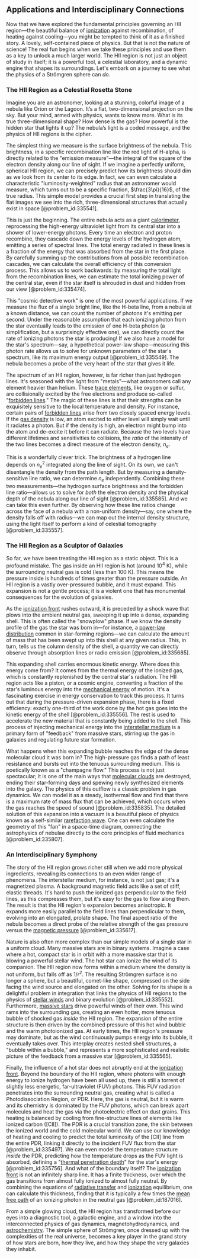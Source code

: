 ## Applications and Interdisciplinary Connections

Now that we have explored the fundamental principles governing an HII region—the beautiful balance of [ionization](@article_id:135821) against recombination, of heating against cooling—you might be tempted to think of it as a finished story. A lovely, self-contained piece of physics. But that is not the nature of science! The real fun begins when we take these principles and use them as a key to unlock a much larger world. The HII region is not just an object of study in itself; it is a powerful tool, a celestial laboratory, and a dynamic engine that shapes its surroundings. Let's embark on a journey to see what the physics of a Strömgren sphere can *do*.

### The HII Region as a Celestial Rosetta Stone

Imagine you are an astronomer, looking at a stunning, colorful image of a nebula like Orion or the Lagoon. It’s a flat, two-dimensional projection on the sky. But your mind, armed with physics, wants to know more. What is its true three-dimensional shape? How dense is the gas? How powerful is the hidden star that lights it up? The nebula’s light is a coded message, and the physics of HII regions is the cipher.

The simplest thing we measure is the surface brightness of the nebula. This brightness, in a specific recombination line like the red light of H-alpha, is directly related to the "emission measure"—the integral of the square of the electron density along our line of sight. If we imagine a perfectly uniform, spherical HII region, we can precisely predict how its brightness should dim as we look from its center to its edge. In fact, we can even calculate a characteristic "luminosity-weighted" radius that an astronomer would measure, which turns out to be a specific fraction, $\frac{3\pi}{16}$, of the true radius. This simple model provides a crucial first step in translating the flat images we see into the rich, three-dimensional structures that actually exist in space [@problem_id:335541].

This is just the beginning. The entire nebula acts as a giant [calorimeter](@article_id:146485), reprocessing the high-energy ultraviolet light from its central star into a shower of lower-energy photons. Every time an electron and proton recombine, they cascade down the energy levels of the hydrogen atom, emitting a series of spectral lines. The total energy radiated in these lines is a fraction of the energy that was absorbed from the star in the first place. By carefully summing up the contributions from all possible recombination cascades, we can calculate the overall efficiency of this conversion process. This allows us to work backwards: by measuring the total light from the recombination lines, we can estimate the total ionizing power of the central star, even if the star itself is shrouded in dust and hidden from our view [@problem_id:335474].

This "cosmic detective work" is one of the most powerful applications. If we measure the flux of a single bright line, like the H-beta line, from a nebula at a known distance, we can count the number of photons it's emitting per second. Under the reasonable assumption that each ionizing photon from the star eventually leads to the emission of one H-beta photon (a simplification, but a surprisingly effective one), we can directly count the rate of ionizing photons the star is producing! If we also have a model for the star's spectrum—say, a hypothetical power-law shape—measuring this photon rate allows us to solve for unknown parameters of the star's spectrum, like its maximum energy output [@problem_id:335549]. The nebula becomes a probe of the very heart of the star that gives it life.

The spectrum of an HII region, however, is far richer than just hydrogen lines. It's seasoned with the light from "metals"—what astronomers call any element heavier than helium. These [trace elements](@article_id:166444), like oxygen or sulfur, are collisionally excited by the free electrons and produce so-called "[forbidden lines](@article_id:171967)." The magic of these lines is that their strengths can be exquisitely sensitive to the local temperature and density. For instance, certain pairs of [forbidden lines](@article_id:171967) arise from two closely spaced energy levels. If the [gas density](@article_id:143118) is low, an atom excited to either level will simply wait until it radiates a photon. But if the density is high, an electron might bump into the atom and de-excite it before it can radiate. Because the two levels have different lifetimes and sensitivities to collisions, the *ratio* of the intensity of the two lines becomes a direct measure of the electron density, $n_e$.

This is a wonderfully clever trick. The brightness of a hydrogen line depends on $n_e^2$ integrated along the line of sight. On its own, we can't disentangle the density from the path length. But by measuring a density-sensitive line ratio, we can determine $n_e$ independently. Combining these two measurements—the hydrogen surface brightness and the forbidden line ratio—allows us to solve for *both* the electron density and the physical depth of the nebula along our line of sight [@problem_id:335585]. And we can take this even further. By observing how these line ratios change across the face of a nebula with a non-uniform density—say, one where the density falls off with radius—we can map out the internal density structure, using the light itself to perform a kind of celestial tomography [@problem_id:335557].

### The HII Region as a Sculptor of Galaxies

So far, we have been treating the HII region as a static object. This is a profound mistake. The gas inside an HII region is hot (around $10^4$ K), while the surrounding neutral gas is cold (less than $100$ K). This means the pressure inside is hundreds of times greater than the pressure outside. An HII region is a vastly over-pressured bubble, and it must expand. This expansion is not a gentle process; it is a violent one that has monumental consequences for the evolution of galaxies.

As the [ionization front](@article_id:158378) rushes outward, it is preceded by a shock wave that plows into the ambient neutral gas, sweeping it up into a dense, expanding shell. This is often called the "snowplow" phase. If we know the density profile of the gas the star was born in—for instance, a [power-law distribution](@article_id:261611) common in star-forming regions—we can calculate the amount of mass that has been swept up into this shell at any given radius. This, in turn, tells us the column density of the shell, a quantity we can directly observe through absorption lines or radio emission [@problem_id:335685].

This expanding shell carries enormous kinetic energy. Where does this energy come from? It comes from the thermal energy of the ionized gas, which is constantly replenished by the central star's radiation. The HII region acts like a piston, or a cosmic engine, converting a fraction of the star's luminous energy into the [mechanical energy](@article_id:162495) of motion. It's a fascinating exercise in energy conservation to track this process. It turns out that during the pressure-driven expansion phase, there is a fixed efficiency: exactly one-third of the work done by the hot gas goes into the kinetic energy of the shell [@problem_id:335556]. The rest is used to accelerate the new material that is constantly being added to the shell. This process of injecting mechanical energy into the [interstellar medium](@article_id:149537) is a primary form of "feedback" from massive stars, stirring up the gas in galaxies and regulating future star formation.

What happens when this expanding bubble reaches the edge of the dense molecular cloud it was born in? The high-pressure gas finds a path of least resistance and bursts out into the tenuous surrounding medium. This is poetically known as a "champagne flow." This process is not just spectacular; it is one of the main ways that [molecular clouds](@article_id:160208) are destroyed, ending their star-forming days and spewing newly synthesized elements into the galaxy. The physics of this outflow is a classic problem in gas dynamics. We can model it as a steady, isothermal flow and find that there is a maximum rate of mass flux that can be achieved, which occurs when the gas reaches the speed of sound [@problem_id:335835]. The detailed solution of this expansion into a vacuum is a beautiful piece of physics known as a self-similar [rarefaction wave](@article_id:172344). One can even calculate the geometry of this "fan" in a space-time diagram, connecting the astrophysics of nebulae directly to the core principles of fluid mechanics [@problem_id:335807].

### An Interdisciplinary Symphony

The story of the HII region grows richer still when we add more physical ingredients, revealing its connections to an even wider range of phenomena. The interstellar medium, for instance, is not just gas; it's a magnetized plasma. A background magnetic field acts like a set of stiff, elastic threads. It's hard to push the ionized gas perpendicular to the field lines, as this compresses them, but it's easy for the gas to flow along them. The result is that the HII region's expansion becomes anisotropic. It expands more easily parallel to the field lines than perpendicular to them, evolving into an elongated, prolate shape. The final aspect ratio of the nebula becomes a direct probe of the relative strength of the gas pressure versus the [magnetic pressure](@article_id:271919) [@problem_id:335617].

Nature is also often more complex than our simple models of a single star in a uniform cloud. Many massive stars are in binary systems. Imagine a case where a hot, compact star is in orbit with a more massive star that is blowing a powerful stellar wind. The hot star can ionize the wind of its companion. The HII region now forms within a medium where the density is not uniform, but falls off as $1/r^2$. The resulting Strömgren surface is no longer a sphere, but a beautiful, comet-like shape, compressed on the side facing the wind source and elongated on the other. Solving for its shape is a delightful problem in integration that links the physics of HII regions to the physics of [stellar winds](@article_id:160892) and binary evolution [@problem_id:335552]. Furthermore, [massive stars](@article_id:159390) drive powerful winds of their own. This wind rams into the surrounding gas, creating an even hotter, more tenuous bubble of shocked gas *inside* the HII region. The expansion of the entire structure is then driven by the combined pressure of this hot wind bubble and the warm photoionized gas. At early times, the HII region's pressure may dominate, but as the wind continuously pumps energy into its bubble, it eventually takes over. This interplay creates nested shell structures, a "bubble within a bubble," and represents a more sophisticated and realistic picture of the feedback from a massive star [@problem_id:335565].

Finally, the influence of a hot star does not abruptly end at the [ionization front](@article_id:158378). Beyond the boundary of the HII region, where photons with enough energy to ionize hydrogen have been all used up, there is still a torrent of slightly less energetic, far-ultraviolet (FUV) photons. This FUV radiation penetrates into the surrounding neutral gas, creating what is called a Photodissociation Region, or PDR. Here, the gas is neutral, but it is warm and its chemistry is dominated by the FUV photons, which can break apart molecules and heat the gas via the photoelectric effect on dust grains. This heating is balanced by cooling from fine-structure lines of elements like ionized carbon ([CII]). The PDR is a crucial transition zone, the skin between the ionized world and the cold molecular world. We can use our knowledge of heating and cooling to predict the total luminosity of the [CII] line from the entire PDR, linking it directly to the incident FUV flux from the star [@problem_id:335497]. We can even model the temperature structure *inside* the PDR, predicting how the temperature drops as the FUV light is absorbed, defining a "[thermal penetration depth](@article_id:150249)" for the star's energy [@problem_id:335756]. And what of the boundary itself? The [ionization front](@article_id:158378) is not an infinitely sharp line. It has a finite thickness, over which the gas transitions from almost fully ionized to almost fully neutral. By combining the equations of [radiative transfer](@article_id:157954) and [ionization](@article_id:135821) equilibrium, one can calculate this thickness, finding that it is typically a few times the [mean free path](@article_id:139069) of an ionizing photon in the neutral gas [@problem_id:187016].

From a simple glowing cloud, the HII region has transformed before our eyes into a diagnostic tool, a galactic engine, and a window into the interconnected physics of gas dynamics, magnetohydrodynamics, and [astrochemistry](@article_id:158755). The simple sphere of Strömgren, once dressed up with the complexities of the real universe, becomes a key player in the grand story of how stars are born, how they live, and how they shape the very galaxies they inhabit.